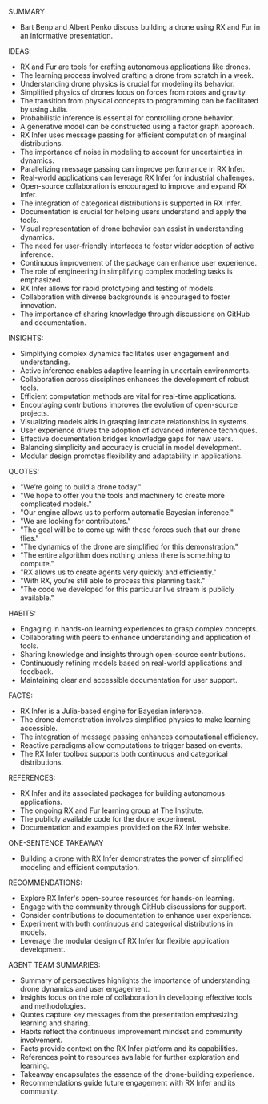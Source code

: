 SUMMARY
- Bart Benp and Albert Penko discuss building a drone using RX and Fur in an informative presentation.

IDEAS:
- RX and Fur are tools for crafting autonomous applications like drones.
- The learning process involved crafting a drone from scratch in a week.
- Understanding drone physics is crucial for modeling its behavior.
- Simplified physics of drones focus on forces from rotors and gravity.
- The transition from physical concepts to programming can be facilitated by using Julia.
- Probabilistic inference is essential for controlling drone behavior.
- A generative model can be constructed using a factor graph approach.
- RX Infer uses message passing for efficient computation of marginal distributions.
- The importance of noise in modeling to account for uncertainties in dynamics.
- Parallelizing message passing can improve performance in RX Infer.
- Real-world applications can leverage RX Infer for industrial challenges.
- Open-source collaboration is encouraged to improve and expand RX Infer.
- The integration of categorical distributions is supported in RX Infer.
- Documentation is crucial for helping users understand and apply the tools.
- Visual representation of drone behavior can assist in understanding dynamics.
- The need for user-friendly interfaces to foster wider adoption of active inference.
- Continuous improvement of the package can enhance user experience.
- The role of engineering in simplifying complex modeling tasks is emphasized.
- RX Infer allows for rapid prototyping and testing of models.
- Collaboration with diverse backgrounds is encouraged to foster innovation.
- The importance of sharing knowledge through discussions on GitHub and documentation.

INSIGHTS:
- Simplifying complex dynamics facilitates user engagement and understanding.
- Active inference enables adaptive learning in uncertain environments.
- Collaboration across disciplines enhances the development of robust tools.
- Efficient computation methods are vital for real-time applications.
- Encouraging contributions improves the evolution of open-source projects.
- Visualizing models aids in grasping intricate relationships in systems.
- User experience drives the adoption of advanced inference techniques.
- Effective documentation bridges knowledge gaps for new users.
- Balancing simplicity and accuracy is crucial in model development.
- Modular design promotes flexibility and adaptability in applications.

QUOTES:
- "We’re going to build a drone today."
- "We hope to offer you the tools and machinery to create more complicated models."
- "Our engine allows us to perform automatic Bayesian inference."
- "We are looking for contributors."
- "The goal will be to come up with these forces such that our drone flies."
- "The dynamics of the drone are simplified for this demonstration."
- "The entire algorithm does nothing unless there is something to compute."
- "RX allows us to create agents very quickly and efficiently."
- "With RX, you're still able to process this planning task."
- "The code we developed for this particular live stream is publicly available."

HABITS:
- Engaging in hands-on learning experiences to grasp complex concepts.
- Collaborating with peers to enhance understanding and application of tools.
- Sharing knowledge and insights through open-source contributions.
- Continuously refining models based on real-world applications and feedback.
- Maintaining clear and accessible documentation for user support.

FACTS:
- RX Infer is a Julia-based engine for Bayesian inference.
- The drone demonstration involves simplified physics to make learning accessible.
- The integration of message passing enhances computational efficiency.
- Reactive paradigms allow computations to trigger based on events.
- The RX Infer toolbox supports both continuous and categorical distributions.

REFERENCES:
- RX Infer and its associated packages for building autonomous applications.
- The ongoing RX and Fur learning group at The Institute.
- The publicly available code for the drone experiment.
- Documentation and examples provided on the RX Infer website.

ONE-SENTENCE TAKEAWAY
- Building a drone with RX Infer demonstrates the power of simplified modeling and efficient computation.

RECOMMENDATIONS:
- Explore RX Infer's open-source resources for hands-on learning.
- Engage with the community through GitHub discussions for support.
- Consider contributions to documentation to enhance user experience.
- Experiment with both continuous and categorical distributions in models.
- Leverage the modular design of RX Infer for flexible application development. 

AGENT TEAM SUMMARIES:
- Summary of perspectives highlights the importance of understanding drone dynamics and user engagement.
- Insights focus on the role of collaboration in developing effective tools and methodologies.
- Quotes capture key messages from the presentation emphasizing learning and sharing.
- Habits reflect the continuous improvement mindset and community involvement.
- Facts provide context on the RX Infer platform and its capabilities.
- References point to resources available for further exploration and learning.
- Takeaway encapsulates the essence of the drone-building experience.
- Recommendations guide future engagement with RX Infer and its community.

